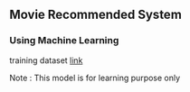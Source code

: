 ## Movie Recommended System 


### Using Machine Learning  

training dataset  [link](https://www.kaggle.com/tmdb/tmdb-movie-metadata?select=tmdb_5000_movies.csv)

Note : This model is for learning purpose only 